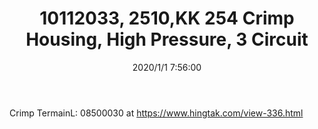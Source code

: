 ﻿---
layout: post 
title: 10112033, 2510,KK 254 Crimp Housing, High Pressure, 3 Circuit
overview: KK 254 Crimp Housing, High Pressure, 3 Circuits, Natural
series: 2510
part_number: 10112033
thumb_img: static/202006/230-thumb-20200626135741.jpg
small_img: static/202006/230-20200626135741.jpg
date: 2020/1/1 7:56:00
---


<p>
	Crimp TermainL:&nbsp;08500030 at <a href="https://www.hingtak.com/view-336.html">https://www.hingtak.com/view-336.html</a> 
</p>
